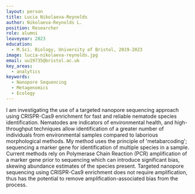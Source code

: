 ```yaml
---
layout: person
title: Lucia Nikolaeva-Reynolds
author: Nikolaeva-Reynolds L.
position: Researcher
role: alumni
leaveyear: 2023
education:
  - M.Sci. Biology, University of Bristol, 2019-2023
image: lucia-nikolaeva-reynolds.jpg
email: uu19735@bristol.ac.uk
key_areas:
  - analytics
keywords:
  - Nanopore Sequencing
  - Metagenomics
  - Ecology
---
```

I am investigating the use of a targeted nanopore sequencing approach using CRISPR-Cas9 enrichment for fast and reliable nematode species identification. Nematodes are indicators of environmental health, and high-throughput techniques allow identification of a greater number of individuals from environmental samples compared to laborious morphological methods. My method uses the principle of 'metabarcoding'; sequencing a marker gene for identification of multiple species in a sample. Current methods rely on Polymerase Chain Reaction (PCR) amplification of a marker gene prior to sequencing which can introduce significant bias, skewing abundance estimates of the species present. Targeted nanopore sequencing using CRISPR-Cas9 enrichment does not require amplification, thus has the potential to remove amplification-associated bias from the process.
